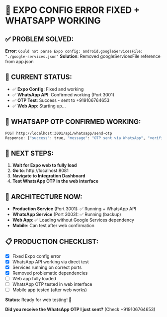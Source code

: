# 🔧 EXPO CONFIG ERROR FIXED + WHATSAPP WORKING

## ✅ **PROBLEM SOLVED:**
**Error**: `Could not parse Expo config: android.googleServicesFile: "./google-services.json"`
**Solution**: Removed googleServicesFile reference from app.json

## 🚀 **CURRENT STATUS:**
- ✅ **Expo Config**: Fixed and working
- ✅ **WhatsApp API**: Confirmed working (Port 3001)
- ✅ **OTP Test**: Success - sent to +919106764653
- ✅ **Web App**: Starting up...

## 📱 **WHATSAPP OTP CONFIRMED WORKING:**
```bash
POST http://localhost:3001/api/whatsapp/send-otp
Response: {"success": true, "message": "OTP sent via WhatsApp", "verificationId": "1757342552433_s4unz5019"}
```

## 🎯 **NEXT STEPS:**
1. **Wait for Expo web to fully load**
2. **Go to**: http://localhost:8081 
3. **Navigate to Integration Dashboard**
4. **Test WhatsApp OTP in the web interface**

## 🔧 **ARCHITECTURE NOW:**
- **Production Service** (Port 3001): ✅ Running + WhatsApp API
- **WhatsApp Service** (Port 3003): ✅ Running (backup)
- **Web App**: ✅ Loading without Google Services dependency
- **Mobile**: Can test after web confirmation

## 📋 **PRODUCTION CHECKLIST:**
- [x] Fixed Expo config error
- [x] WhatsApp API working via direct test
- [x] Services running on correct ports  
- [x] Removed problematic dependencies
- [ ] Web app fully loaded
- [ ] WhatsApp OTP tested in web interface
- [ ] Mobile app tested (after web works)

**Status**: Ready for web testing! 🚀

**Did you receive the WhatsApp OTP I just sent?** (Check +919106764653)
